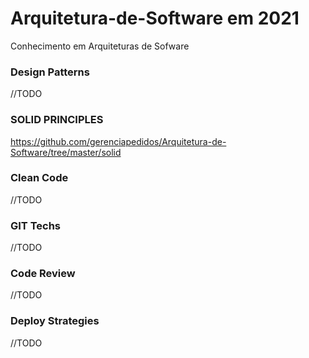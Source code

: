 # Arquitetura-de-Software em 2021

Conhecimento em Arquiteturas de Sofware


### Design Patterns

//TODO

### SOLID PRINCIPLES

https://github.com/gerenciapedidos/Arquitetura-de-Software/tree/master/solid

### Clean Code

//TODO

### GIT Techs

//TODO

### Code Review

//TODO

### Deploy Strategies

//TODO
